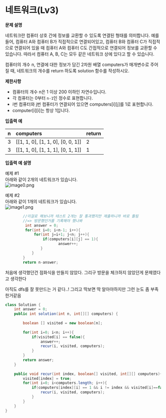 # 네트워크\(Lv3\)

**문제 설명**

네트워크란 컴퓨터 상호 간에 정보를 교환할 수 있도록 연결된 형태를 의미합니다. 예를 들어, 컴퓨터 A와 컴퓨터 B가 직접적으로 연결되어있고, 컴퓨터 B와 컴퓨터 C가 직접적으로 연결되어 있을 때 컴퓨터 A와 컴퓨터 C도 간접적으로 연결되어 정보를 교환할 수 있습니다. 따라서 컴퓨터 A, B, C는 모두 같은 네트워크 상에 있다고 할 수 있습니다.

컴퓨터의 개수 n, 연결에 대한 정보가 담긴 2차원 배열 computers가 매개변수로 주어질 때, 네트워크의 개수를 return 하도록 solution 함수를 작성하시오.

**제한사항**

* 컴퓨터의 개수 n은 1 이상 200 이하인 자연수입니다.
* 각 컴퓨터는 0부터 `n-1`인 정수로 표현합니다.
* i번 컴퓨터와 j번 컴퓨터가 연결되어 있으면 computers\[i\]\[j\]를 1로 표현합니다.
* computer\[i\]\[i\]는 항상 1입니다.

**입출력 예**

| n | computers | return |
| :--- | :--- | :--- |
| 3 | \[\[1, 1, 0\], \[1, 1, 0\], \[0, 0, 1\]\] | 2 |
| 3 | \[\[1, 1, 0\], \[1, 1, 1\], \[0, 1, 1\]\] | 1 |

**입출력 예 설명**

예제 \#1  
아래와 같이 2개의 네트워크가 있습니다.  
![image0.png](https://grepp-programmers.s3.amazonaws.com/files/ybm/5b61d6ca97/cc1e7816-b6d7-4649-98e0-e95ea2007fd7.png)

예제 \#2  
아래와 같이 1개의 네트워크가 있습니다.  
![image1.png](https://grepp-programmers.s3.amazonaws.com/files/ybm/7554746da2/edb61632-59f4-4799-9154-de9ca98c9e55.png)



```java
        //이걸로 해보니까 테스트 2개는 잘 통과했지만 제출하니까 바로 틀림 
        //=> 방문했던거를 기록해야 했나봐
         int answer = 0;
         for(int i=0; i<n-1; i++){
             for(int j=i+1; j<n; j++){
                 if(computers[i][j] == 1){
                        answer++;
                }
            }
        }
        return n-answer;
```



처음에 생각했던건 점화식을 만들지 않았다. 그리구 방문을 체크하지 않았던게 문제였다고 생각한다

아직도 dfs를 잘 못만드는 거 같다..! 그리고 딱보면 딱 알아야하지만 그런 눈도 좀 부족한거같음

```java
class Solution {
    int answer = 0;
    public int solution(int n, int[][] computers) {  
        
        boolean [] visited = new boolean[n];
        
        for(int i=0; i<n; i++){
            if(visited[i] == false){
                answer++;
                recur(i, visited, computers);
            }
        }
        return answer;
    }
    
    public void recur(int index, boolean[] visited, int[][] computers){
        visited[index] = true;
        for(int i=0; i<computers.length; i++){
            if(computers[index][i] == 1 && i != index && visited[i]==false){
                recur(i, visited, computers);
            }
        }
    }
}
```


